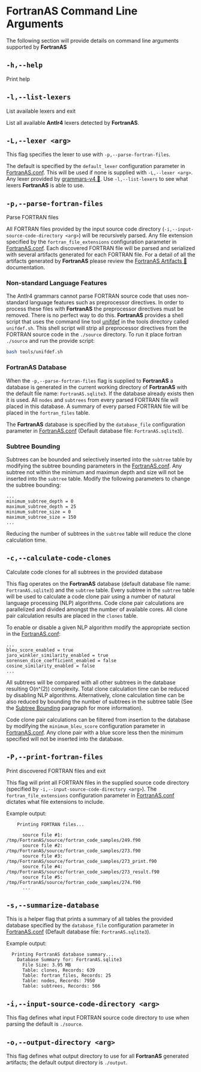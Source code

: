 # FortranAS Command Line Arguments
The following section will provide details on command line arguments supported
by **FortranAS**


## `-h,--help`
Print help

## `-l,--list-lexers`
List available lexers and exit

List all available **Antlr4** lexers detected by **FortranAS**.

## `-L,--lexer <arg>`
This flag specifies the lexer to use with `-p,--parse-fortran-files`.

The default is specified by the `default_lexer` configuration
parameter in [FortranAS.conf](../FortranAS.conf#L7). This will be used if none
is supplied with `-L,--lexer <arg>`. Any lexer provided by 
[grammars-v4 🔗](https://github.com/antlr/grammars-v4/tree/master/fortran).
Use `-l,--list-lexers` to see what lexers **FortranAS** is able to use.


## `-p,--parse-fortran-files` 
Parse FORTRAN files


All FORTRAN files provided by the input source code directory 
(`-i,--input-source-code-directory <arg>`) will be recursively parsed.
Any file extension specified by the `fortran_file_extensions` configuration
parameter in [FortranAS.conf](../FortranAS.conf#L13). Each discovered
FORTRAN file will be parsed and serialized with several artifacts generated for
each FORTRAN file. For a detail of all the artifacts generated by **FortranAS**
please review the [FortranAS Artifacts 🔗](artifacts.md)
documentation.

### Non-standard Language Features
The Antlr4 grammars cannot parse FORTRAN source code that uses non-standard language
features such as preprocessor directives. In order to process
these files with **FortranAS** the preprocessor directives must be removed.
There is no perfect way to do this. **FortranAS** provides a shell script that
uses the command line tool [unifdef](https://dotat.at/prog/unifdef/) in the
tools directory called `unifdef.sh`. This shell script will strip all
preprocessor directives from the FORTRAN source code in the `./source` directory.
To run it place fortran `./source` and run the provide script:
```bash
bash tools/unifdef.sh
```


### FortranAS Database
When the `-p,--parse-fortran-files` flag is supplied to **FortranAS** a database
is generated in the current working directory of **FortranAS** with the default
file name: `FortranAS.sqlite3`. If the database already exists then it is used. 
All `nodes` and `subtrees` from every parsed FORTRAN file will placed in this 
database. A summary of every parsed FORTRAN file will be placed in the
`fortran_files` table.

The **FortranAS** database is specified by the `database_file` configuration
parameter in [FortranAS.conf](../FortranAS.conf#L3) (Default database file: 
`FortranAS.sqlite3`).

### Subtree Bounding
Subtrees can be bounded and selectively inserted into the `subtree` table by
modifying the subtree bounding parameters in the [FortranAS.conf](../FortranAS.conf).
Any subtree not within the minimum and maximun depth and size will not be
inserted into the `subtree` table. Modify the following parameters to change the
subtree bounding:
```text
...
minimum_subtree_depth = 0 
maximum_subtree_depth = 25 
minimum_subtree_size = 0
maximum_subtree_size = 150
...
```

Reducing the number of subtrees in the `subtree` table will reduce the clone
calculation time.

## `-c,--calculate-code-clones` 
Calculate code clones for all subtrees in the provided database

This flag operates on the **FortranAS** database (default database file name: 
`FortranAS.sqlite3`) and the `subtree` table. Every subtree in the `subtree` 
table will be used to calculate a
code clone pair using a number of natural language processing (NLP) algorithms.
Code clone pair calculations are parallelized and divided amongst the number of
available cores. All clone pair calculation results are placed in the `clones` 
table. 

To enable or disable a given NLP algorithm modify the appropriate section in the 
[FortranAS.conf](../FortranAS.conf):
```text
...
bleu_score_enabled = true
jaro_winkler_similarity_enabled = true
sorensen_dice_coefficient_enabled = false
cosine_similarity_enabled = false
...
```
All subtrees will be compared with all other subtrees in the database resulting
O(n^(2)) complexity. Total clone calculation time can be reduced by disabling
NLP algorithms. Alternatively, clone calculation time can be also reduced by
bounding the number of subtrees in the subtree table (See the
[Subtree Bounding](#subtree-bounding) paragraph for more information). 


Code clone pair calculations can be filtered from insertion to the database by
modifying the `minimum_bleu_score` configuration
parameter in [FortranAS.conf](../FortranAS.conf#L7). Any clone pair with a blue
score less then the minimum specified will not be inserted into the database.


## `-P,--print-fortran-files`
Print discovered FORTRAN files and exit

This flag will print all FORTRAN files in the supplied source code directory 
(specified by `-i,--input-source-code-directory <arg>`). The 
`fortran_file_extensions` configuration parameter in 
[FortranAS.conf](../FortranAS.conf#L13) dictates what file extensions to include.

Example output:
```text
    Printing FORTRAN files...
 
      source file #1: /tmp/FortranAS/source/fortran_code_samples/249.f90
      source file #2: /tmp/FortranAS/source/fortran_code_samples/273.f90
      source file #3: /tmp/FortranAS/source/fortran_code_samples/273_print.f90
      source file #4: /tmp/FortranAS/source/fortran_code_samples/273_result.f90
      source file #5: /tmp/FortranAS/source/fortran_code_samples/274.f90
      ...
```

## `-s,--summarize-database`
This is a helper flag that prints a summary of all tables the provided database 
specified by the `database_file` configuration parameter in 
[FortranAS.conf](../FortranAS.conf#L3) (Default database file: `FortranAS.sqlite3`).

Example output:
```text
  Printing FortranAS database summary...
    Database Summary for: FortranAS.sqlite3
      File Size: 3.95 MB
      Table: clones, Records: 639
      Table: fortran_files, Records: 25
      Table: nodes, Records: 7950
      Table: subtrees, Records: 566
```

## `-i,--input-source-code-directory <arg>`
This flag defines what input FORTRAN source code directory to use when parsing
the default is `./source`.

## `-o,--output-directory <arg>`
This flag defines what output directory to use for all **FortranAS** generated 
artifacts; the default output directory is `./output`.
